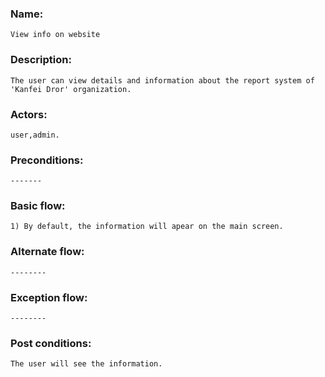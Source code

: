 ### Name:<br>
	View info on website

### Description:
	The user can view details and information about the report system of 'Kanfei Dror' organization. 

### Actors:
	user,admin.

### Preconditions:
	-------

### Basic flow:
	1) By default, the information will apear on the main screen.

### Alternate flow:
	--------

### Exception flow:
	--------


### Post conditions:
	The user will see the information.

